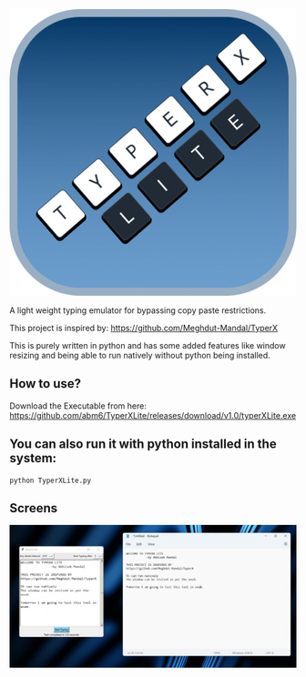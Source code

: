 ![image](https://github.com/abm6/TyperXLite/blob/main/build/TyperXLogo.png)


A light weight typing emulator for bypassing copy paste restrictions.

This project is inspired by: https://github.com/Meghdut-Mandal/TyperX

This is purely written in python and has some added features like window resizing and being able to run natively without python being installed.

## How to use?

Download the Executable from here: https://github.com/abm6/TyperXLite/releases/download/v1.0/typerXLite.exe

## You can also run it with python installed in the system:

```
python TyperXLite.py
```

## Screens

![image](https://github.com/abm6/TyperXLite/blob/main/screen1.png)
